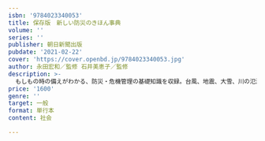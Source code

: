```yaml
---
isbn: '9784023340053'
title: 保存版　新しい防災のきほん事典
volume: ''
series: ''
publisher: 朝日新聞出版
pubdate: '2021-02-22'
cover: 'https://cover.openbd.jp/9784023340053.jpg'
author: 永田宏和／監修 石井美恵子／監修
description: >-
  もしもの時の備えがわかる、防災・危機管理の基礎知識を収録。台風、地震、大雪、川の氾濫、感染症対策などのほか、災害時に役立つテクニックなど幅広く網羅する保存版。避難所・自宅避難等の行動指針、災害後に関する最新情報も。
price: '1600'
genre: ''
target: 一般
format: 単行本
content: 社会

---
```

